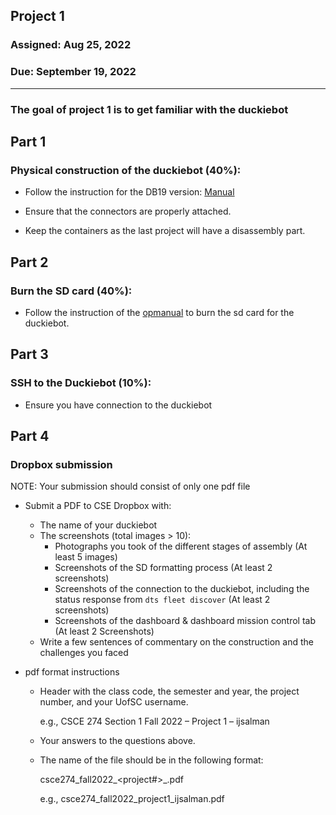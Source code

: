 ## Project 1

### Assigned: Aug 25, 2022
### Due: September 19, 2022

--------

### The goal of project 1 is to get familiar with the duckiebot

## Part 1 
### Physical construction of the duckiebot (40%):
- Follow the instruction for the DB19 version: [Manual](https://docs.duckietown.org/daffy/opmanual_duckiebot/out/index.html)
	
- Ensure that the connectors are properly attached.

- Keep the containers as the last project will have a disassembly part.

## Part 2 
### Burn the SD card (40%):

- Follow the instruction of the [opmanual](https://docs.duckietown.org/daffy/opmanual_duckiebot/out/setup_duckiebot.html) to burn the sd card for the duckiebot.

## Part 3
### SSH to the Duckiebot (10%):

- Ensure you have connection to the duckiebot

## Part 4
### Dropbox submission

NOTE: Your submission should consist of only one pdf file

- Submit a PDF to CSE Dropbox with:

    * The name of your duckiebot
    * The screenshots (total images > 10):
        - Photographs you took of the different stages of assembly (At least 5 images)
        - Screenshots of the SD formatting process (At least 2 screenshots)
        - Screenshots of the connection to the duckiebot, including the status response from `dts fleet discover` (At least 2 screenshots)
        - Screenshots of the dashboard & dashboard mission control tab (At least 2 Screenshots)
    * Write a few sentences of commentary on the construction and the challenges you faced

- pdf format instructions
  * Header with the class code, the semester and year, the project number, and your UofSC username.
  
    e.g., CSCE 274 Section 1 Fall 2022 – Project 1 – ijsalman

  * Your answers to the questions above.

  * The name of the file should be in the following format:

    csce274_fall2022_<project#>_<username>.pdf
  
    e.g., csce274_fall2022_project1_ijsalman.pdf
